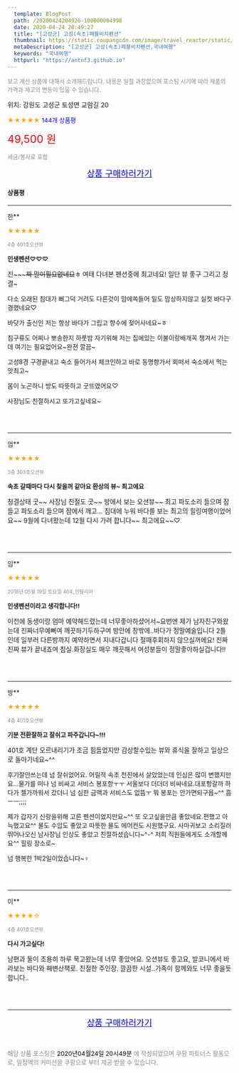 ```yaml
---
  template: BlogPost
  path: /20200424204926-100000004998
  date: 2020-04-24 20:49:27
  title: "[고성군] 고성(속초)페블비치펜션"
  thumbnail: https://static.coupangcdn.com/image/travel_reactor/static/booking/image/pension/ddnayo/76761902-e637-488c-90c1-52ae86c70b26.jpg
  metaDescription: "[고성군] 고성(속초)페블비치펜션,국내여행"
  keywords: "국내여행"
  httpurl: "https://antnf3.github.io"
---
```

  
<span style="color: #888;font-size:0.8rem">보고 계신 상품에 대해서 소개해드립니다.
내용은 일절 과장없으며 포스팅 시기에 따라 제품의 가격과 재고의 변동이 있을 수 있습니다.</span>
  
<span style="font-size: 0.9rem;">위치: 강원도 고성군 토성면 교암길 20</span>
  
<span style="color: orange;">★★★★★</span> <span style="color: blue;font-size: 0.85rem;">144개 상품평</span>
  
<span style="color: red;font-size: 1.5rem;">49,500 원</span>
  
<span style="color: #888;font-size:0.8rem">세금/봉사료 포함</span>





<p align="center"><a href="http://me2.do/Fz92bzTp" style="font-size: 1.2rem; color: blue;">상품 구매하러가기</a></p>

#### 상품평
  
---
  
한**
    
<span style="color: orange;">★★★★★</span>
    
<span style="color: #888;font-size:0.7rem">4층 401호오션뷰</span>
    
<span style="font-size:0.85rem">**인생펜션♡♡♡**</span>
    
<span style="font-size: 0.9rem;">진~~~~~짜 말이필요없네요~~ㅎ
여태 다녀본 펜션중에 최고네요!
일단 뷰 좋구
그리고 청결~

다소 오래된 침대가 삐그덕 거려도
다른것이 맘에쏙들어 일도 맘상하지않고
실컷 바다구경했네요♡

바닷가 출신인 저는
항상 바다가 그립고 향수에 젖어사네요~ㅎ

침구류도 어찌나 뽀송한지
하룻밤 자기위해 저는 집에있는
이불이랑배개꼭 챙겨서 가는데
여기는 필요없어요~완젼 깔끔~

고성8경 구경끝내고
숙소 들어가서 체크인하고
바로 동명항가서 회떠서
숙소에서 먹는맛최고~

몸이 노곤하니
방도 따뜻하고 굿뜨였어요♡

사장님도 친절하시고
또가고싶네요~</span>
    
<br>
<br>

---
  
엄**
    
<span style="color: orange;">★★★★★</span>
    
<span style="color: #888;font-size:0.7rem">3층 303호오션뷰</span>
    
<span style="font-size:0.85rem">**속초 갈때마다 다시 찾을꺼 같아요 환상의 뷰~ 최고에요**</span>
    
<span style="font-size: 0.9rem;">청결상태 굿~~ 사장님 친절도 굿~~ 방에서 보는 오션뷰~~ 최고 
파도소리 들으며 잠들고 파도소리 들으며 잠에서 깨고... 침대에 누워 바다를 보는 최고의 힐링여행이었어요~~ 9월에 다녀왔는데 12월 다시 가려 합니다~~ 최고에요~~♡</span>
    
<br>
<br>

---
  
임**
    
<span style="color: orange;">★★★★★</span>
    
<span style="color: #888;font-size:0.7rem">2018년 05월 19일 토요일 404_안탈리아</span>
    
<span style="font-size:0.85rem">**인생펜션이라고 생각합니다!!**</span>
    
<span style="font-size: 0.9rem;">이전에 동생이랑 엄마 예약해드렸는데 너무좋아하셨어서~요번엔 제가 남자친구와왔는데 진짜너무예뻐여 깨끗하기두하구여 방안에 창밖에..바다가 정말예술입니다 2틀인데 일부러 다른방까지 예약하면서 지내다갑니다 절때후회하지 않으실꺼에요! 진짜진짜 뷰가 끝내죠여 침실.화장실도 매우 깨끗해서 여성분들이 정말좋아하실겁니다!!</span>
    
<br>
<br>

---
  
방**
    
<span style="color: orange;">★★★★★</span>
    
<span style="color: #888;font-size:0.7rem">4층 401호오션뷰</span>
    
<span style="font-size:0.85rem">**기분 전환잘하고 잘쉬고 파주갑니다~!!!**</span>
    
<span style="font-size: 0.9rem;">401호 계단 오르내리기가 조금 힘들었지만
감상할수있는 뷰와 휴식을 잘하고 
일상으로 돌아가네요~^^

후기잘안쓰는데 넘 잘쉬었어요.
어릴적 속초 천진에서 살았었는데 인심은 많이 
변했지만요...물가를 떠나 넘 비싸고 서비스 봉포항ㅜㅜ
서울보다 더더더 비싸네요.대포항갈까 하다가 젤가까워서
갔더니 넘 심한 금액과 서비스도 없뜸ㅜ
뭐 봉포는 안가면되구욥~^^ 흠ㅡㅡ;;;;


제가 갑자기 신랑을위해 고른 펜션이었지만요~^^ 또 오고싶을만큼 좋았네요.편했고 아늑했고요^^
물도 수압도 좋았고 따뜻한 물도 에어컨도 시원했구요.
사마귀보고 소리질러 뛰어나오신 남사장님 인상도
좋았고 친절하셨습니다~^-^
저희 직원들에게도 소개할께요^^
힐링 장소로~

넘 행복한 1박2일이었습니다~‍♀️</span>
    
<br>
<br>

---
  
이**
    
<span style="color: orange;">★★★★☆</span>
    
<span style="color: #888;font-size:0.7rem">4층 401호오션뷰</span>
    
<span style="font-size:0.85rem">**다시 가고싶다!**</span>
    
<span style="font-size: 0.9rem;">남편과 둘이  조용히  하루  묵고왔는데  너무 좋았어요.  오션뷰도  좋고요,  발코니에서  바라보는  바다와  해변산책로. 친절한 주인장.
깔끔한 시설..가족이  함께와도  너무  좋을듯합니다..</span>
    
<br>
<br>


  
---
  
<p align="center"><a href="http://me2.do/Fz92bzTp" style="font-size: 1.2rem; color: blue;">상품 구매하러가기</a></p>
  
<br>
  
<span style="font-size: 0.85rem; color: #888;">해당 상품 포스팅은 <span style="color: #000;"> 2020년04월24일 20시49분 </span> 에 작성되었으며 쿠팡 파트너스 활동으로, 일정액의 커미션을 쿠팡으로 부터 제공 받을 수 있습니다.</span>
